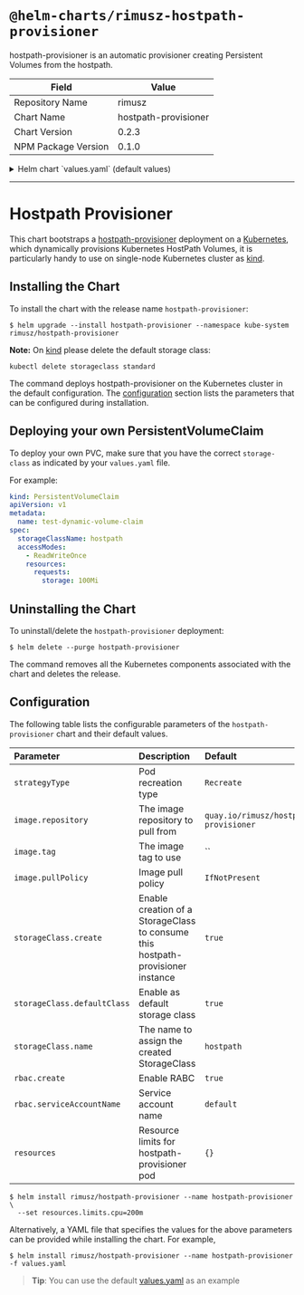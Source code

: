 # `@helm-charts/rimusz-hostpath-provisioner`

hostpath-provisioner is an automatic provisioner creating Persistent Volumes from the hostpath.

| Field               | Value                |
| ------------------- | -------------------- |
| Repository Name     | rimusz               |
| Chart Name          | hostpath-provisioner |
| Chart Version       | 0.2.3                |
| NPM Package Version | 0.1.0                |

<details>

<summary>Helm chart `values.yaml` (default values)</summary>

```yaml
# Default values for hostpath-provisioner.
# This is a YAML-formatted file.
# Declare variables to be passed into your templates.

strategyType: Recreate

image:
  repository: quay.io/rimusz/hostpath-provisioner
  # Note that by default we use appVersion to get image tag
  # tag:
  pullPolicy: IfNotPresent

## For creating the StorageClass automatically:
storageClass:
  create: true

  ## Set StorageClass as the default StorageClass
  ## Ignored if storageClass.create is false
  defaultClass: true

  ## Set a StorageClass name
  name: hostpath

rbac:
  create: true
  ## Ignored if rbac.create is true
  serviceAccountName: default

resources:
  limits:
    cpu: 100m
    memory: 128Mi
  requests:
    cpu: 100m
    memory: 128Mi
```

</details>

---

# Hostpath Provisioner

This chart bootstraps a [hostpath-provisioner](https://github.com/rimusz/hostpath-provisioner) deployment on a [Kubernetes](http://kubernetes.io),
which dynamically provisions Kubernetes HostPath Volumes, it is particularly handy to use on single-node Kubernetes cluster as [kind](https://github.com/kubernetes-sigs/kind).

## Installing the Chart

To install the chart with the release name `hostpath-provisioner`:

```console
$ helm upgrade --install hostpath-provisioner --namespace kube-system rimusz/hostpath-provisioner
```

**Note:** On [kind](https://github.com/kubernetes-sigs/kind) please delete the default storage class:

```console
kubectl delete storageclass standard
```

The command deploys hostpath-provisioner on the Kubernetes cluster in the default
configuration. The [configuration](#configuration) section lists the parameters
that can be configured during installation.

## Deploying your own PersistentVolumeClaim

To deploy your own PVC, make sure that you have the correct `storage-class` as indicated by your `values.yaml` file.

For example:

```yaml
kind: PersistentVolumeClaim
apiVersion: v1
metadata:
  name: test-dynamic-volume-claim
spec:
  storageClassName: hostpath
  accessModes:
    - ReadWriteOnce
    resources:
      requests:
        storage: 100Mi
```

## Uninstalling the Chart

To uninstall/delete the `hostpath-provisioner` deployment:

```console
$ helm delete --purge hostpath-provisioner
```

The command removes all the Kubernetes components associated with the chart and
deletes the release.

## Configuration

The following table lists the configurable parameters of the `hostpath-provisioner` chart and their default values.

| Parameter                   | Description                                                                     | Default                               |
| :-------------------------- | :------------------------------------------------------------------------------ | :------------------------------------ |
| `strategyType`              | Pod recreation type                                                             | `Recreate`                            |
| `image.repository`          | The image repository to pull from                                               | `quay.io/rimusz/hostpath-provisioner` |
| `image.tag`                 | The image tag to use                                                            | ``                                    |
| `image.pullPolicy`          | Image pull policy                                                               | `IfNotPresent`                        |
| `storageClass.create`       | Enable creation of a StorageClass to consume this hostpath-provisioner instance | `true`                                |
| `storageClass.defaultClass` | Enable as default storage class                                                 | `true`                                |
| `storageClass.name`         | The name to assign the created StorageClass                                     | `hostpath`                            |
| `rbac.create`               | Enable RABC                                                                     | `true`                                |
| `rbac.serviceAccountName`   | Service account name                                                            | `default`                             |
| `resources`                 | Resource limits for hostpath-provisioner pod                                    | `{}`                                  |

```console
$ helm install rimusz/hostpath-provisioner --name hostpath-provisioner \
  --set resources.limits.cpu=200m
```

Alternatively, a YAML file that specifies the values for the above parameters
can be provided while installing the chart. For example,

```console
$ helm install rimusz/hostpath-provisioner --name hostpath-provisioner -f values.yaml
```

> **Tip**: You can use the default [values.yaml](values.yaml) as an example

